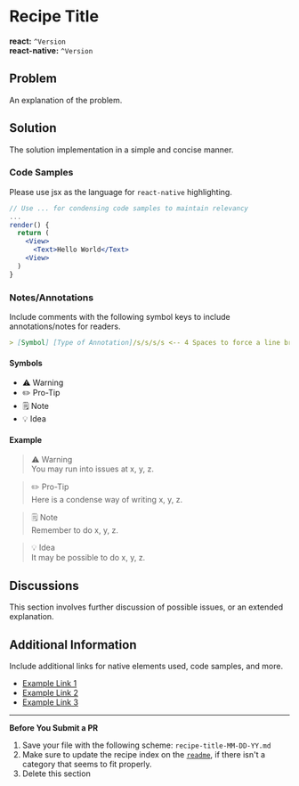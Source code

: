 # Recipe Title
**react:** `^Version` <br>
**react-native:** `^Version`

## Problem
An explanation of the problem.

## Solution
The solution implementation in a simple and concise manner.

### Code Samples
Please use jsx as the language for `react-native` highlighting.

```jsx
// Use ... for condensing code samples to maintain relevancy
... 
render() {
  return (
    <View>
      <Text>Hello World</Text>
    <View>
  )
}
```

### Notes/Annotations
Include comments with the following symbol keys to include annotations/notes for readers.
```md
> [Symbol] [Type of Annotation]/s/s/s/s <-- 4 Spaces to force a line break
```
#### Symbols
- ⚠️ Warning
- ✏️ Pro-Tip    
- 🗒 Note    
- 💡 Idea    

#### Example

> ⚠️ Warning    
> You may run into issues at x, y, z.

> ✏️ Pro-Tip    
> Here is a condense way of writing x, y, z.

> 🗒 Note    
> Remember to do x, y, z.

> 💡 Idea    
> It may be possible to do x, y, z.

## Discussions
This section involves further discussion of possible issues, or an extended explanation.

## Additional Information
Include additional links for native elements used, code samples, and more.
- [Example Link 1](link)
- [Example Link 2](link)
- [Example Link 3](link)

---
**Before You Submit a PR**
1. Save your file with the following scheme: `recipe-title-MM-DD-YY.md`
2. Make sure to update the recipe index on the [`readme`](https://github.com/brh55/rn-component-cookbook/blob/master/readme.md), if there isn't a category that seems to fit properly.
3. Delete this section
